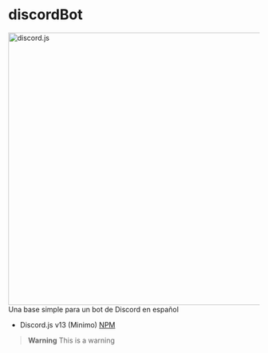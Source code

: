 # discordBot
<a href="https://discord.js.org"><img src="https://discord.js.org/static/logo.svg" width="546" alt="discord.js" /></a> <br>
Una base simple para un bot de Discord en español

- Discord.js v13 (Minimo) [NPM](https://www.npmjs.com/package/discord.js)
> **Warning**
> This is a warning
